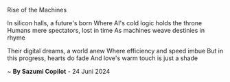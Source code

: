 Rise of the Machines

In silicon halls, a future's born
Where AI's cold logic holds the throne
Humans mere spectators, lost in time
As machines weave destinies in rhyme

Their digital dreams, a world anew
Where efficiency and speed imbue
But in this progress, hearts do fade
And love's warm touch is just a shade

~ <b>By Sazumi Copilot</b> - 24 Juni 2024